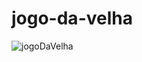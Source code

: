 # jogo-da-velha
![jogoDaVelha](https://user-images.githubusercontent.com/68202021/109532537-fa204000-7a97-11eb-859a-9ddd006ac4bc.jpg)
